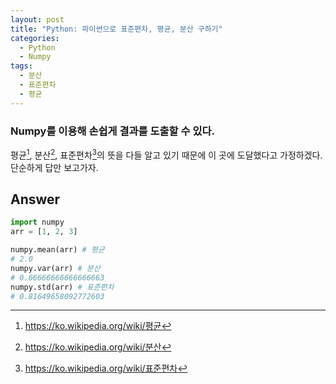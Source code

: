 ```yaml
---
layout: post
title: "Python: 파이썬으로 표준편차, 평균, 분산 구하기"
categories:
  - Python
  - Numpy
tags: 
  - 분산
  - 표준편차
  - 평균
---
```



### Numpy를 이용해 손쉽게 결과를 도출할 수 있다.
평균[^1], 분산[^2], 표준편차[^3]의 뜻을 다들 알고 있기 때문에 이 곳에 도달했다고 가정하겠다. 단순하게 답만 보고가자.

[^1]: <https://ko.wikipedia.org/wiki/평균>
[^2]: <https://ko.wikipedia.org/wiki/분산>
[^3]: <https://ko.wikipedia.org/wiki/표준편차>

## Answer
```python
import numpy
arr = [1, 2, 3]

numpy.mean(arr) # 평균
# 2.0
numpy.var(arr) # 분산
# 0.66666666666666663
numpy.std(arr) # 표준편차
# 0.81649658092772603
